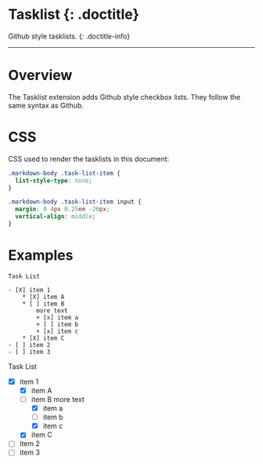 # Tasklist {: .doctitle}
Github style tasklists.
{: .doctitle-info}

---

# Overview
The Tasklist extension adds Github style checkbox lists.  They follow the same syntax as Github.

# CSS
CSS used to render the tasklists in this document:

```css
.markdown-body .task-list-item {
  list-style-type: none;
}

.markdown-body .task-list-item input {
  margin: 0 4px 0.25em -20px;
  vertical-align: middle;
}
```

# Examples

```
Task List

- [X] item 1
    * [X] item A
    * [ ] item B
        more text
        + [x] item a
        + [ ] item b
        + [x] item c
    * [X] item C
- [ ] item 2
- [ ] item 3
```

Task List

- [X] item 1
    * [X] item A
    * [ ] item B
        more text
        + [x] item a
        + [ ] item b
        + [x] item c
    * [X] item C
- [ ] item 2
- [ ] item 3
